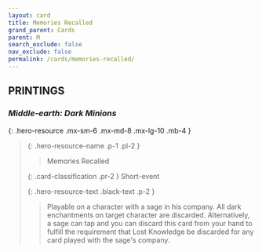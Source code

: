 ```yaml
---
layout: card
title: Memories Recalled
grand_parent: Cards
parent: M
search_exclude: false
nav_exclude: false
permalink: /cards/memories-recalled/
---
```


## PRINTINGS


### _Middle-earth: Dark Minions_

{: .hero-resource .mx-sm-6 .mx-md-8 .mx-lg-10 .mb-4 }
> {: .hero-resource-name .p-1 .pl-2 }
> > <div class="card-mp"></div>
> > <div class="card-name">Memories Recalled</div>
>
> {: .card-classification .pr-2 }
> Short-event
>
> {: .hero-resource-text .black-text .p-2 }
> > Playable on a character with a sage in his company. All dark enchantments on target character are discarded. Alternatively, a sage can tap and you can discard this card from your hand to fulfill the requirement that Lost Knowledge be discarded for any card played with the sage's company. 
> 
